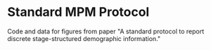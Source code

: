 # Standard MPM Protocol
Code and data for figures from paper "A standard protocol to report discrete stage-structured demographic information."
